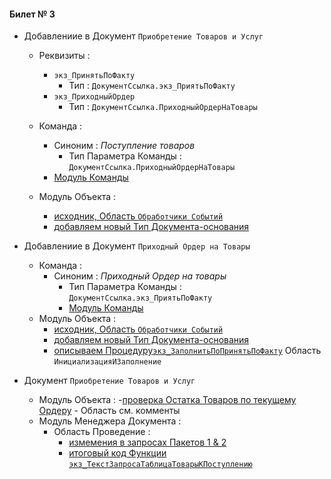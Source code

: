 

#### Билет № 3

- Добавлениие в Документ `Приобретение Товаров и Услуг` 
    - Реквизиты :
        - `экз_ПринятьПоФакту`
            - Тип : `ДокументСсылка.экз_ПриятьПоФакту` 
        - `экз_ПриходныйОрдер` 
            - Тип : `ДокументСсылка.ПриходныйОрдерНаТовары` 
    - Команда :
        - Синоним : *Поступление товаров*
            - Тип Параметра Команды : `ДокументСсылка.ПриходныйОрдерНаТовары`
        - [Модуль Команды](https://github.com/alex-dev-2020/Spec_UT/commit/fb26432766a00801cbb2d8b15193900851880b9e)

    - Модуль  Объекта :
        - [исходник, Область `Обработчики Событий`](https://github.com/alex-dev-2020/Spec_UT/commit/f83b913056b3405c349ae1f3e78ed7c644392b90) 
        - [добавляем новый Тип Документа-основания](https://github.com/alex-dev-2020/Spec_UT/commit/1ff17a0484a3ddfbf5c721922bea88b71b789da4)

- Добавлениие в Документ `Приходный Ордер на Товары` 
   - Команда :
        - Синоним : *Приходный Ордер на товары*
            - Тип Параметра Команды : `ДокументСсылка.экз_ПриятьПоФакту`
            - [Модуль Команды](https://github.com/alex-dev-2020/Spec_UT/commit/19a23b0cf808d9d697d5cb4cec5a7ea1eac2da67)
   - Модуль  Объекта :
        - [исходник, Область `Обработчики Событий`](https://github.com/alex-dev-2020/Spec_UT/commit/d0009575302ba6bcf0384e4cb4ca2856c9a4be2b)
        - [добавляем новый Тип Документа-основания](https://github.com/alex-dev-2020/Spec_UT/commit/f98a62aac86d4f551b96698269ab4e47a45ace05)
        - [описываем Процедуру`экз_ЗаполнитьПоПринятьПоФакту`](https://github.com/alex-dev-2020/Spec_UT/commit/80ec6e319c8bfb193dd3925017bf594de98e5c8d)  Область `ИнициализацияИЗаполнение`
        
- Документ `Приобретение Товаров и Услуг`
   - Модуль  Объекта : 
        -[проверка Остатка Товаров по текущему Ордеру](https://github.com/alex-dev-2020/Spec_UT/commit/154e27785d7255d1f5e45f8617d32b47f714aa54) - Область см. комменты
    - Модуль Менеджера Документа :
        - Область Проведение :    
            - [измемения в запросах Пакетов  1 & 2](https://github.com/alex-dev-2020/Spec_UT/commit/5e2e651a2f57ec0f1a42dece2fd7ccd837134c94)
            - [итоговый код Функции `экз_ТекстЗапросаТаблицаТоварыКПоступлению`](https://github.com/alex-dev-2020/Spec_UT/commit/ac023d6bc4894bfe6b3ad28c522fd0405daa2afb) 